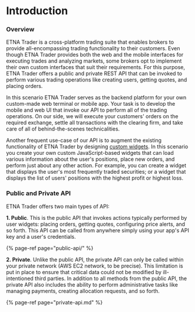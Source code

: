 # Introduction

### Overview

ETNA Trader is a cross-platform trading suite that enables brokers to provide all-encompassing trading functionality to their customers. Even though ETNA Trader provides both the web and the mobile interfaces for executing trades and analyzing markets, some brokers opt to implement their own custom interfaces that suit their requirements. For this purpose, ETNA Trader offers a public and private REST API that can be invoked to perform various trading operations like creating users, getting quotes, and placing orders. 

In this scenario ETNA Trader serves as the backend platform for your own custom-made web terminal or mobile app. Your task is to develop the mobile and web UI that invoke our API to perform all of the trading operations. On our side, we will execute your customers' orders on the required exchange, settle all transactions with the clearing firm, and take care of all of behind-the-scenes technicalities.

Another frequent use-case of our API is to augment the existing functionality of ETNA Trader by designing [custom widgets](https://help.etnatrader.com/administrator-guide/administrators-widgets/system-widgets). In this scenario you create your own custom JavaScript-based widgets that can load various information about the user's positions, place new orders, and perform just about any other action. For example, you can create a widget that displays the user's most frequently traded securities; or a widget that displays the list of users' positions with the highest profit or highest loss.

### Public and Private API

ETNA Trader offers two main types of API:

**1. Public**. This is the public API that invokes actions typically performed by user widgets: placing orders, getting quotes, configuring price alerts, and so forth. This API can be called from anywhere simply using your app's API key and a user's credentials. 

{% page-ref page="public-api/" %}

**2. Private**. Unlike the public API, the private API can only be called within your private network \(AWS EC2 network, to be precise\). This limitation is put in place to ensure that critical data could not be modified by ill-intentioned third parties. In addition to all methods from the public API, the private API also includes the ability to perform administrative tasks like managing payments, creating allocation requests, and so forth.

{% page-ref page="private-api.md" %}

